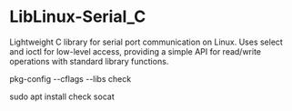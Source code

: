 # LibLinux-Serial_C
Lightweight C library for serial port communication on Linux. Uses select and ioctl for low-level access, providing a simple API for read/write operations with standard library functions.

pkg-config --cflags --libs check

sudo apt install check socat
